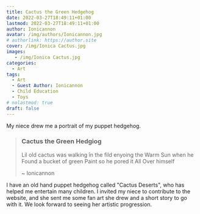 ```yaml
---
title: Cactus the Green Hedgehog
date: 2022-03-27T18:49:11+01:00
lastmod: 2022-03-27T18:49:11+01:00
author: Ionicannon
avatar: /img/authors/Ionicannon.jpg
# authorlink: https://author.site
cover: /img/Ionica Cactus.jpg
images:
   - /img/Ionica Cactus.jpg
categories:
  - Art
tags:
  - Art
  - Guest Author: Ionicannon
  - Child Education
  - Toys
# nolastmod: true
draft: false
---
```


My niece drew me a portrait of my puppet hedgehog.

<!--more-->

> ### Cactus the Green Hedgiog
> Lil old cactus was walking în the fild enyoing the Warm Sun when he Found a bucket of green Paint so he pored it All Over himself
> 
> ~ Ionicannon

I have an old hand puppet hedgehog called "Cactus Deserts", who has helped me entertain many children. I invited my niece to contribute to the website, and she sent me some fan art she drew and a short story to go with it. We look forward to seeing her artistic progression.